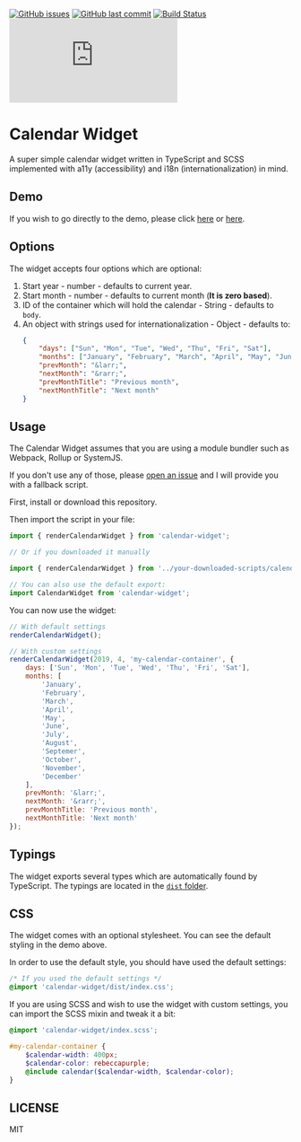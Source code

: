 [![GitHub issues](https://img.shields.io/github/issues/scriptex/calendar-widget.svg)](https://github.com/scriptex/calendar-widget/issues)
[![GitHub last commit](https://img.shields.io/github/last-commit/scriptex/calendar-widget.svg)](https://github.com/scriptex/calendar-widget/commits/master)
[![Build Status](https://travis-ci.org/scriptex/calendar-widget.svg?branch=master)](https://travis-ci.org/scriptex/calendar-widget)
[![Analytics](https://ga-beacon.appspot.com/UA-83446952-1/github.com/scriptex/calendar-widget/README.md)](https://github.com/scriptex/calendar-widget/)

# Calendar Widget

A super simple calendar widget written in TypeScript and SCSS implemented with a11y (accessibility) and i18n (internationalization) in mind.

## Demo

If you wish to go directly to the demo, please click [here](https://codepen.io/scriptex/pen/mgLExx) or [here](https://github.com/scriptex/calendar-widget/blob/master/demo/index.html).

## Options

The widget accepts four options which are optional:

1. Start year - number - defaults to current year.
2. Start month - number - defaults to current month (**It is zero based**).
3. ID of the container which will hold the calendar - String - defaults to `body`.
4. An object with strings used for internationalization - Object - defaults to:
    ```json
    {
		"days": ["Sun", "Mon", "Tue", "Wed", "Thu", "Fri", "Sat"],
		"months": ["January", "February", "March", "April", "May", "June", "July", "August", "Septemer", "October", "November", "December"],
		"prevMonth": "&larr;",
		"nextMonth": "&rarr;",
		"prevMonthTitle": "Previous month",
		"nextMonthTitle": "Next month"
	}
	```

## Usage

The Calendar Widget assumes that you are using a module bundler such as Webpack, Rollup or SystemJS.

If you don't use any of those, please [open an issue](https://github.com/scriptex/calendar-widget/issues/new) and I will provide you with a fallback script.

First, install or download this repository.

Then import the script in your file:

```javascript
import { renderCalendarWidget } from 'calendar-widget';

// Or if you downloaded it manually

import { renderCalendarWidget } from '../your-downloaded-scripts/calendar-widget/dist/index.js';

// You can also use the default export:
import CalendarWidget from 'calendar-widget';
```

You can now use the widget:

```javascript
// With default settings
renderCalendarWidget();

// With custom settings
renderCalendarWidget(2019, 4, 'my-calendar-container', {
	days: ['Sun', 'Mon', 'Tue', 'Wed', 'Thu', 'Fri', 'Sat'],
	months: [
		'January',
		'February',
		'March',
		'April',
		'May',
		'June',
		'July',
		'August',
		'Septemer',
		'October',
		'November',
		'December'
	],
	prevMonth: '&larr;',
	nextMonth: '&rarr;',
	prevMonthTitle: 'Previous month',
	nextMonthTitle: 'Next month'
});
```

## Typings

The widget exports several types which are automatically found by TypeScript. The typings are located in the [`dist` folder](https://github.com/scriptex/calendar-widget/blob/master/dist/index.d.ts).

## CSS

The widget comes with an optional stylesheet. You can see the default styling in the demo above.

In order to use the default style, you should have used the default settings:

```css
/* If you used the default settings */
@import 'calendar-widget/dist/index.css';
```

If you are using SCSS and wish to use the widget with custom settings, you can import the SCSS mixin and tweak it a bit:

```scss
@import 'calendar-widget/index.scss';

#my-calendar-container {
	$calendar-width: 400px;
	$calendar-color: rebeccapurple;
	@include calendar($calendar-width, $calendar-color);
}
```

## LICENSE

MIT
